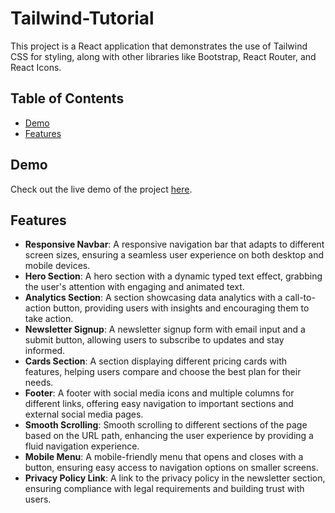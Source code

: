 # Tailwind-Tutorial

This project is a React application that demonstrates the use of Tailwind CSS for styling, along with other libraries like Bootstrap, React Router, and React Icons.

## Table of Contents

- [Demo](#demo)
- [Features](#features)

## Demo

Check out the live demo of the project [here](https://bourkeba-react-tailwind.netlify.app/).

## Features

- **Responsive Navbar**: A responsive navigation bar that adapts to different screen sizes, ensuring a seamless user experience on both desktop and mobile devices.
- **Hero Section**: A hero section with a dynamic typed text effect, grabbing the user's attention with engaging and animated text.
- **Analytics Section**: A section showcasing data analytics with a call-to-action button, providing users with insights and encouraging them to take action.
- **Newsletter Signup**: A newsletter signup form with email input and a submit button, allowing users to subscribe to updates and stay informed.
- **Cards Section**: A section displaying different pricing cards with features, helping users compare and choose the best plan for their needs.
- **Footer**: A footer with social media icons and multiple columns for different links, offering easy navigation to important sections and external social media pages.
- **Smooth Scrolling**: Smooth scrolling to different sections of the page based on the URL path, enhancing the user experience by providing a fluid navigation experience.
- **Mobile Menu**: A mobile-friendly menu that opens and closes with a button, ensuring easy access to navigation options on smaller screens.
- **Privacy Policy Link**: A link to the privacy policy in the newsletter section, ensuring compliance with legal requirements and building trust with users.
